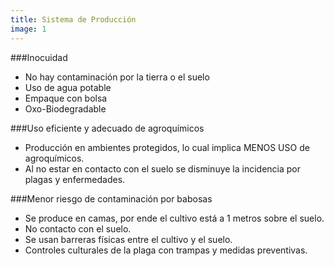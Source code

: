 ```yaml
---
title: Sistema de Producción
image: 1
---
```

###Inocuidad
 - No hay contaminación por la tierra o el suelo
 - Uso de agua potable
 - Empaque con bolsa
 - Oxo-Biodegradable

###Uso eficiente y adecuado de agroquímicos

 - Producción en ambientes protegidos, lo cual implica MENOS USO de agroquímicos.
 - Al no estar en contacto con el suelo se disminuye la incidencia por plagas y enfermedades.

###Menor riesgo de contaminación por babosas
 - Se produce en camas, por ende el cultivo está a 1 metros sobre el suelo.​
 - No contacto con el suelo.​
 - Se usan barreras físicas entre el cultivo y el suelo.
 - Controles culturales de la plaga con trampas y medidas preventivas.